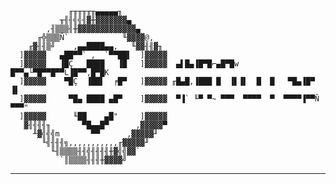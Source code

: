 
     
                 ╓╥╥╥╥╥▄▄▄▄▄╖
               ╥╢╢╣╣╢▓╫▓▓▓▓▓▓▓▄
            ,╢▒▒▒╢╫▓▓▓▓▓▓▓▓▓▓▓▓▓▄
          ╓╬▒▒▒Ñ`            ╙▓▓▓▓@,
        ╓▓╢╢▒╝    ,▄▄████▄▄,   ╙▓▓╢╢▓╖
      ]▓▓▓▓▓   ▄██▀▀` ,  `▀▀██▌  ]▓▓▓▓▓
      ]▓▓▓▓▓   ▐█Ç   ████   ▐█   ]▓▓▓▓▓  ▄▌█▄▐█▀█⌐▄█▀█w █▀▀▄└▀█▀▀█▀▀L▐█▀▀,█▀█K
      ]▓▓▓▓▓    ▀█Ç  ▐██▌  ╒█▀   ]▓▓▓▓▓ ╓█▄█,▐███ █  ▐▌▐▌  █  █   ▀█▄▐█▀ ▐▌
      ]▓▓▓▓▓     ▀█▄ ████ ▄█▀    ]▓▓▓▓▓  ▀▐` ╙▀ ▀~ ▀▀▀  ▀▀▀▀  ▀  ▀▀▀▀▐▀▀Ñ ▀▀▀"
      ]▓▓▓▓▓      ╙██    ▄█"     ]▓▓▓▓▓
       ▓╢╢╢╢╖       ▀█▄▄█▀      ,▓▓▓▓▓▀
         ╨▓╣╣╣m       ▀▀      ,▓▓▓▓▓╜
           ╙╣╢╢╢╗,,,,,,,,,,,╓▓▓▓▓▓╜
             ╙╢▒▒▒▒╢╢╣╢╢╢╢╫▓╣╣▓▓`
               `║▒▒▒▒╢╢╢╫▓▓▓▓╝
     
     
     
     
     
     
     
     
     
     
     
     
     
     
    
---
